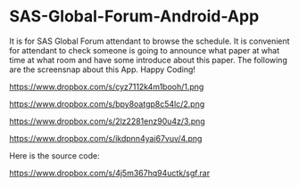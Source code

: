 SAS-Global-Forum-Android-App
============================

It is for SAS Global Forum attendant to browse the schedule.
It is convenient for attendant to check someone is going to announce what paper at what time at what room and have some introduce about this paper.
The following are the screensnap about this App. Happy Coding!


https://www.dropbox.com/s/cyz7112k4m1booh/1.png

https://www.dropbox.com/s/bpy8oatgp8c54lc/2.png

https://www.dropbox.com/s/2lz2281enz90u4z/3.png

https://www.dropbox.com/s/ikdpnn4yai67vuv/4.png


Here is the source code:

https://www.dropbox.com/s/4j5m367hq94uctk/sgf.rar
